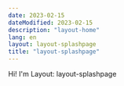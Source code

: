 ```yaml
---
date: 2023-02-15
dateModified: 2023-02-15
description: "layout-home"
lang: en
layout: layout-splashpage
title: "layout-splashpage"
---
```

<div class="well mrgn-tp-lg"><p>Hi!  I'm Layout: layout-splashpage</p></div>
